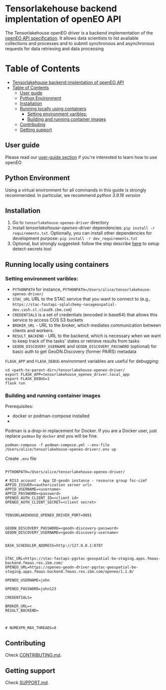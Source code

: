 # Tensorlakehouse backend implentation of openEO API

The Tensorlakehouse openEO driver is a backend implementation of the [openEO API specification](https://openeo.org/documentation/1.0/developers/api/reference.html). It allows data scientists to list available collections and processes and to submit synchronous and asynchronous requests for data retrieving and data processing

# Table of Contents
- [Tensorlakehouse backend implentation of openEO API](#tensorlakehouse-backend-implentation-of-openeo-api)
- [Table of Contents](#table-of-contents)
  - [User guide](#user-guide)
  - [Python Environment](#python-environment)
  - [Installation](#installation)
  - [Running locally using containers](#running-locally-using-containers)
    - [Setting environment varibles:](#setting-environment-varibles)
    - [Building and running container images](#building-and-running-container-images)
  - [Contributing](#contributing)
  - [Getting support](#getting-support)

## User guide

Please read our [user-guide section](./docs/userguide.md) if you're interested to learn how to use openEO

## Python Environment

Using a virtual environment for all commands in this guide is strongly recommended. In particular, we recommend *python 3.9.16 version*

## Installation

1. Go to `tensorlakehouse-openeo-driver` directory
2. Install *tensorlakehouse-openeo-driver* dependencies: `pip install -r requirements.txt`. Optionally, you can install other dependencies for development purpose: `pip install -r dev_requirements.txt`
3. Optional, but strongly suggested: follow the step describe [here](https://w3.ibm.com/w3publisher/detect-secrets) to setup detect-secrets tool

## Running locally using containers


### Setting environment varibles:

 - `PYTHONPATH` for instance, `PYTHONPATH=/Users/alice/tensorlakehouse-openeo-driver/`
 - `STAC_URL` URL to the STAC service that you want to connect to (e.g., `https://stac-fastapi-sqlalchemy-nasageospatial-dev.cash.sl.cloud9.ibm.com`)
 - `CREDENTIALS` is a set of credentials (encoded in base64) that allows this service to access COS S3 buckets
 - `BROKER_URL` - URL to the broker, which mediates communication between clients and workers.
 - `RESULT_BACKEND` - URL to the backend, which is necessary when we want to keep track of the tasks' states or retrieve results from tasks
 - `GEODN_DISCOVERY_USERNAME` and `GEODN_DISCOVERY_PASSWORD` (optional) for basic auth to get GeoDN.Discovery (former PAIRS) metadata

`FLASK_APP` and `FLASK_DEBUG` environment variables are useful for debugging:

```shell
cd <path-to-parent-dir>/tensorlakehouse-openeo-driver/
export FLASK_APP=tensorlakehouse_openeo_driver.local_app
export FLASK_DEBUG=1
flask run
```

### Building and running container images

Prerequisites: 
- docker or podman-compose installed
- 

Podman is a drop-in replacement for Docker. If you are a Docker user, just replace `podman` by `docker` and you will be fine. 

```shell
podman-compose -f podman-compose.yml --env-file /Users/alice/tensorlakehouse-openeo-driver/.env up
```

Create `.env` file

```

PYTHONPATH=/Users/alice/tensorlakehouse-openeo-driver/

# RIS3 account - App ID-geodn instance - resource group foc-cimf
APPID_ISSUER=<authorization server url>
APPID_USERNAME=<username>
APPID_PASSWORD=<password>
OPENEO_AUTH_CLIENT_ID=<client id>
OPENEO_AUTH_CLIENT_SECRET=<client secret>


TENSORLAKEHOUSE_OPENEO_DRIVER_PORT=9091


GEODN_DISCOVERY_PASSWORD=<geodn-discovery-password>
GEODN_DISCOVERY_USERNAME=<geodn-discovery-username>


DASK_SCHEDULER_ADDRESS=http://127.0.0.1:8787


STAC_URL=https://stac-fastapi-pgstac-geospatial-be-staging.apps.fmaas-backend.fmaas.res.ibm.com/
OPENEO_URL=https://openeo-geodn-driver-pgstac-geospatial-be-staging.apps.fmaas-backend.fmaas.res.ibm.com/openeo/1.1.0/

OPENEO_USERNAME=john

OPENEO_PASSWORD=john123

CREDENTIALS=

BROKER_URL=<
RESULT_BACKEND=



# NUMEXPR_MAX_THREADS=8
```

## Contributing

Check [CONTRIBUTING.md](.github/CONTRIBUTING.md).

## Getting support

Check [SUPPORT.md](.github/SUPPORT.md).


